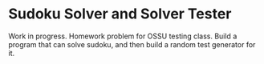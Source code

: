 # Sudoku Solver and Solver Tester

Work in progress.  Homework problem for OSSU testing class.
Build a program that can solve sudoku, and then build a random
test generator for it.